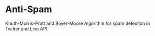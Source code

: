 # Anti-Spam
Knuth-Morris-Pratt and Boyer-Moore Algorithm for spam detection in Twitter and Line API

